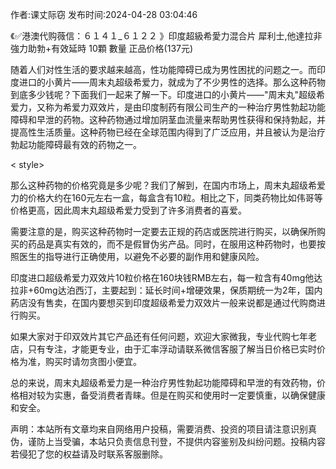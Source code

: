 <p>作者:课丈际窃 发布时间:2024-04-28 03:04:46</p>
<p>《✅港澳代购薇信：６１４１_６１２２ 》印度超級希愛力混合片 犀利士,他達拉非 強力助勃+有效延時 10顆 數量 正品价格(137元) </p>
									<p>随着人们对性生活的要求越来越高，性功能障碍已成为男性困扰的问题之一。而印度进口的小黄片——周末丸超级希爱力，就成为了不少男性的选择。那么这种药物到底多少钱呢？下面我们一起来了解一下。印度进口的小黄片——"周末丸"超级希爱力，又称为希爱力双效片，是由印度制药有限公司生产的一种治疗男性勃起功能障碍和早泄的药物。这种药物通过增加阴茎血流量来帮助男性获得和保持勃起，并提高性生活质量。这种药物已经在全球范围内得到了广泛应用，并且被认为是治疗勃起功能障碍最有效的药物之一。</p><p>< style></></p><p>那么这种药物的价格究竟是多少呢？我们了解到，在国内市场上，周末丸超级希爱力的价格大约在160元左右一盒，每盒含有10粒。相比之下，同类药物比如伟哥等价格更高，因此周末丸超级希爱力受到了许多消费者的喜爱。</p><p>需要注意的是，购买这种药物时一定要去正规的药店或医院进行购买，以确保所购买的药品是真实有效的，而不是假冒伪劣产品。同时，在服用这种药物时，也要按照医生的指导进行正确使用，以避免不必要的副作用和健康风险。</p><p>印度进口超级希爱力双效片10粒价格在160块钱RMB左右，每一粒含有40mg他达拉非+60mg达泊西汀，主要起到：延长时间+增硬效果，保质期统一为2年，国内葯店没有售卖，在国内要想买到印度超级希爱力双效片一般来说都是通过代购商进行购买。</p><p>如果大家对于印双效片其它产品还有任何问题，欢迎大家微我，专业代购七年老店，只有专注，才能更专业，由于汇率浮动请联系微信客服了解当日价格已实时价格为准，购买时请勿贪图小便宜。</p><p>总的来说，周末丸超级希爱力是一种治疗男性勃起功能障碍和早泄的有效药物，价格相对较为实惠，备受消费者青睐。但是在购买和使用时一定要慎重，以确保健康和安全。</p>				声明：本站所有文章均来自网络用户投稿，需要消费、投资的项目请注意识别真伪，谨防上当受骗，本站只负责信息刊登，不提供内容鉴别及纠纷问题。投稿内容若侵犯了您的权益请及时联系客服删除。				
